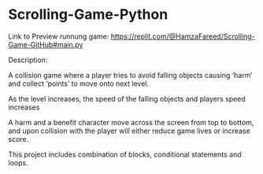 # Scrolling-Game-Python

Link to Preview runnung game: https://replit.com/@HamzaFareed/Scrolling-Game-GitHub#main.py

Description:

A collision game where a player tries to avoid falling objects causing ‘harm’ and collect ‘points’ to move onto next level.

As the level increases, the speed of the falling objects and players speed increases

A harm and a benefit character move across the screen from top to bottom, and upon collision with the player will either reduce game lives or increase score.

This project includes combination of blocks, conditional statements and loops.
